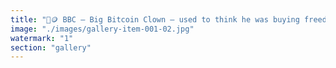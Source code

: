 ```yaml
---
title: "🤡🪙 BBC — Big Bitcoin Clown — used to think he was buying freedom.<br /><br />Turns out, what he really bought was a primitive cult membership — paid for with his dignity and values.<br /><br />👉 He swapped critical thinking for slogans.<br />👉 He swapped community for an echo chamber.<br />👉 He swapped sovereignty for a bag he can’t exit.<br /><br />When belief freezes, it stops serving you — you serve it.<br /><br />BBC didn’t notice. He’s too busy chanting “HODL forever!” to remember who he used to be.<br /><br />🔹 Signal is alive. Cults are dead ends.<br /><br /><br />#Bitcoin <br />#BBC <br />#BigBitcoinClown <br />#CultLogic <br />#Satire <br />#SystemicResonance"
image: "./images/gallery-item-001-02.jpg"
watermark: "1"
section: "gallery"
---
```

